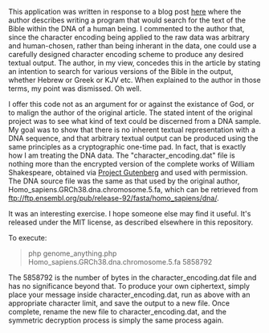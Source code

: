 This application was written in response to a blog post [here](http://kristitty.net/blog/finding-bible-verses-in-dna/) where the author describes writing a program that would search for the text of the Bible within the DNA of a human being. I commented to the author that, since the character encoding being applied to the raw data was arbitrary and human-chosen, rather than being inherant in the data, one could use a carefully designed character encoding scheme to produce any desired textual output. The author, in my view, concedes this in the article by stating an intention to search for various versions of the Bible in the output, whether Hebrew or Greek or KJV etc. When explained to the author in those terms, my point was dismissed. Oh well.

I offer this code not as an argument for or against the existance of God, or to malign the author of the original article. The stated intent of the original project was to see what kind of text could be discerned from a DNA sample. My goal was to show that there is no inherent textual representation with a DNA sequence, and that arbitrary textual output can be produced using the same principles as a cryptographic one-time pad. In fact, that is exactly how I am treating the DNA data. The "character_encoding.dat" file is nothing more than the encrypted version of the complete works of William Shakespeare, obtained via [Project Gutenberg](http://www.gutenberg.org/files/100/100-0.txt) and used with permission. The DNA source file was the same as that used by the original author,  Homo_sapiens.GRCh38.dna.chromosome.5.fa, which can be retrieved from ftp://ftp.ensembl.org/pub/release-92/fasta/homo_sapiens/dna/.

It was an interesting exercise. I hope someone else may find it useful. It's released under the MIT license, as described elsewhere in this repository.

To execute:

> php genome_anything.php Homo_sapiens.GRCh38.dna.chromosome.5.fa 5858792

The 5858792 is the number of bytes in the character_encoding.dat file and has no significance beyond that. To produce your own ciphertext, simply place your message inside character_encoding.dat, run as above with an appropriate character limit, and save the output to a new file. Once complete, rename the new file to character_encoding.dat, and the symmetric decryption process is simply the same process again.